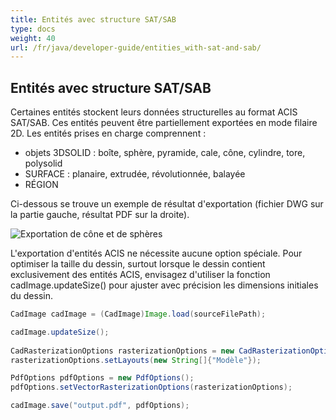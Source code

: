 ```yaml
---
title: Entités avec structure SAT/SAB
type: docs
weight: 40
url: /fr/java/developer-guide/entities_with-sat-and-sab/
---
```


## **Entités avec structure SAT/SAB**

Certaines entités stockent leurs données structurelles au format ACIS SAT/SAB. Ces entités peuvent être partiellement exportées en mode filaire 2D. Les entités prises en charge comprennent :

* objets 3DSOLID : boîte, sphère, pyramide, cale, cône, cylindre, tore, polysolid
* SURFACE : planaire, extrudée, révolutionnée, balayée
* RÉGION

Ci-dessous se trouve un exemple de résultat d'exportation (fichier DWG sur la partie gauche, résultat PDF sur la droite).

![Exportation de cône et de sphères](/cad/_assets/guide/coneAndSpheres.png)

L'exportation d'entités ACIS ne nécessite aucune option spéciale. Pour optimiser la taille du dessin, surtout lorsque le dessin contient exclusivement des entités ACIS, envisagez d'utiliser la fonction cadImage.updateSize() pour ajuster avec précision les dimensions initiales du dessin.

```java
CadImage cadImage = (CadImage)Image.load(sourceFilePath);

cadImage.updateSize();
	
CadRasterizationOptions rasterizationOptions = new CadRasterizationOptions();
rasterizationOptions.setLayouts(new String[]{"Modèle"});

PdfOptions pdfOptions = new PdfOptions();
pdfOptions.setVectorRasterizationOptions(rasterizationOptions);

cadImage.save("output.pdf", pdfOptions);
```
